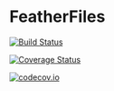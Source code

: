 # FeatherFiles

[![Build Status](https://travis-ci.org/davidanthoff/FeatherFiles.jl.svg?branch=master)](https://travis-ci.org/davidanthoff/FeatherFiles.jl)

[![Coverage Status](https://coveralls.io/repos/davidanthoff/FeatherFiles.jl/badge.svg?branch=master&service=github)](https://coveralls.io/github/davidanthoff/FeatherFiles.jl?branch=master)

[![codecov.io](http://codecov.io/github/davidanthoff/FeatherFiles.jl/coverage.svg?branch=master)](http://codecov.io/github/davidanthoff/FeatherFiles.jl?branch=master)
